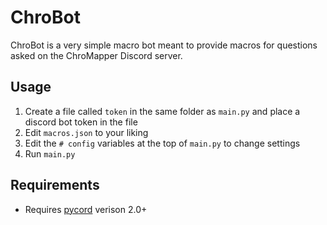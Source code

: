 # ChroBot
ChroBot is a very simple macro bot meant to provide macros for questions asked on the ChroMapper Discord server.

## Usage
1. Create a file called `token` in the same folder as `main.py` and place a discord bot token in the file
2. Edit `macros.json` to your liking
3. Edit the `# config` variables at the top of `main.py` to change settings 
3. Run `main.py`

## Requirements
- Requires [pycord](https://docs.pycord.dev/en/master/) verison 2.0+
